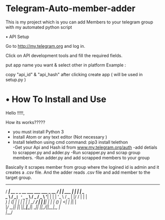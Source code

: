 # Telegram-Auto-member-adder
This is my project which is you can add Members to your telegram group with my automated python script

• API Setup

Go to http://my.telegram.org and log in.

Click on API development tools and fill the required fields.

put app name you want & select other in platform Example :

copy "api_id" & "api_hash" after clicking create app ( will be used in setup.py )


# • How To Install and Use

Hello !!!!!, 

How its works?????

- you must install Python 3
- Install Atom or any text editor (Not necessary )
- Install telethon using cmd  command: pip3 install telethon\
-Get your Api and Hash id from www.my.telegram.org/auth
-add detials to scrapper.py and adder.py
-Run scrapper.py and scrap group members.
-Run adder.py and add scrapped members to your group


Basically it scrapes member from group where the logined id is admin and it creates a .csv file.
And the adder reads .csv file and add member to the target group.





  ____                                    ____ _           _    _         
 / ___|  __ _ _ __ ___   ___  ___ _ __   / ___| |__   ___ | | _| |_   _  
 \___ \ / _` | '_ ` _ \ / _ \/ _ \ '__| | |   | '_ \ / _ \| |/ / | | |    
  ___) | (_| | | | | | |  __/  __/ |    | |___| | | | (_) |   <| | |_| |  
 |____/ \__,_|_| |_| |_|\___|\___|_|     \____|_| |_|\___/|_|\_\_|\__, |  
                                                                   |___/  

